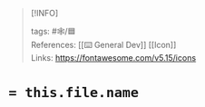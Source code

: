 
> [!INFO]
> 
> tags:  #🕸️/🟦  
> References: [[⌨️ General Dev]] [[Icon]]  
> Links: https://fontawesome.com/v5.15/icons


# `= this.file.name`
